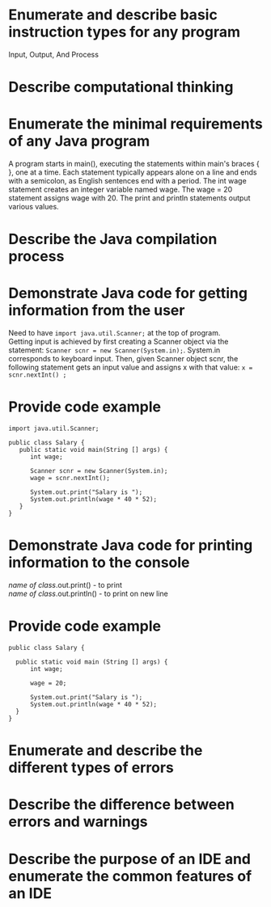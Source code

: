 # Enumerate and describe basic instruction types for any program
Input, Output, And Process
# Describe computational thinking

# Enumerate the minimal requirements of any Java program
A program starts in main(), executing the statements within main's braces { }, one at a time.
Each statement typically appears alone on a line and ends with a semicolon, as English sentences end with a period.
The int wage statement creates an integer variable named wage. The wage = 20 statement assigns wage with 20.
The print and println statements output various values.
# Describe the Java compilation process

# Demonstrate Java code for getting information from the user
Need to have `import java.util.Scanner;` at the top of program. <br>
Getting input is achieved by first creating a Scanner object via the statement: `Scanner scnr = new Scanner(System.in);`. System.in corresponds to keyboard input. Then, given Scanner object scnr, the following statement gets an input value and assigns x with that value: `x = scnr.nextInt() ;`
# Provide code example 
```
import java.util.Scanner;

public class Salary {
   public static void main(String [] args) {
      int wage;

      Scanner scnr = new Scanner(System.in);
      wage = scnr.nextInt();

      System.out.print("Salary is ");
      System.out.println(wage * 40 * 52);
   }
}
```
# Demonstrate Java code for printing information to the console
*name of class*.out.print() - to print <br>
*name of class*.out.println() - to print on new line
# Provide code example
```
public class Salary {                       

  public static void main (String [] args) {
      int wage;

      wage = 20;                        

      System.out.print("Salary is ");       
      System.out.println(wage * 40 * 52);   
  }
}
```
# Enumerate and describe the different types of errors

# Describe the difference between errors and warnings

# Describe the purpose of an IDE and enumerate the common features of an IDE
